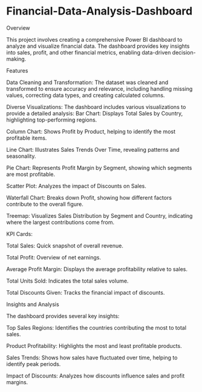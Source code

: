# Financial-Data-Analysis-Dashboard



Overview

This project involves creating a comprehensive Power BI dashboard to analyze and visualize financial data. The dashboard provides key insights into sales, profit, and other financial metrics, enabling data-driven decision-making.



Features

Data Cleaning and Transformation: The dataset was cleaned and transformed to ensure accuracy and relevance, including handling missing values, correcting data types, and creating calculated columns.

Diverse Visualizations: The dashboard includes various visualizations to provide a detailed analysis:
Bar Chart: Displays Total Sales by Country, highlighting top-performing regions.

Column Chart: Shows Profit by Product, helping to identify the most profitable items.

Line Chart: Illustrates Sales Trends Over Time, revealing patterns and seasonality.

Pie Chart: Represents Profit Margin by Segment, showing which segments are most profitable.

Scatter Plot: Analyzes the impact of Discounts on Sales.

Waterfall Chart: Breaks down Profit, showing how different factors contribute to the overall figure.

Treemap: Visualizes Sales Distribution by Segment and Country, indicating where the largest contributions come from.



KPI Cards:

Total Sales: Quick snapshot of overall revenue.

Total Profit: Overview of net earnings.

Average Profit Margin: Displays the average profitability relative to sales.

Total Units Sold: Indicates the total sales volume.

Total Discounts Given: Tracks the financial impact of discounts.


Insights and Analysis

The dashboard provides several key insights:

Top Sales Regions: Identifies the countries contributing the most to total sales.

Product Profitability: Highlights the most and least profitable products.

Sales Trends: Shows how sales have fluctuated over time, helping to identify peak periods.

Impact of Discounts: Analyzes how discounts influence sales and profit margins.
